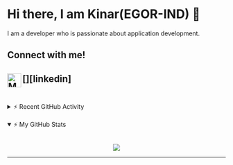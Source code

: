 # Hi there, I am Kinar(EGOR-IND) 👋

I am a developer who is passionate about application development.
<!-- blank line -->
## Connect with me!

<!--[<img align="left" alt="manakmishra.github.io" width="32px" src="https://raw.githubusercontent.com/iconic/open-iconic/master/svg/globe.svg" />][website]-->
[<img align="left" alt="Manak Mishra | LinkedIn" width="32px" src="https://unpkg.com/simple-icons@v3/icons/linkedin.svg" />][linkedin]
<br />
<br />
---

<details>
    <summary>⚡ Recent GitHub Activity </summary>
    <br>

<!--START_SECTION:activity-->
1. 🎉 Merged PR [#1](https://github.com/EGOR-IND/resume/pull/1) in [EGOR-IND/resume](https://github.com/EGOR-IND/resume)
2. ❌ Reopened PR [#1](https://github.com/EGOR-IND/resume/pull/1) in [EGOR-IND/resume](https://github.com/EGOR-IND/resume)
3. ❌ Closed PR [#1](https://github.com/EGOR-IND/resume/pull/1) in [EGOR-IND/resume](https://github.com/EGOR-IND/resume)
4. 💪 Opened PR [#1](https://github.com/EGOR-IND/resume/pull/1) in [EGOR-IND/resume](https://github.com/EGOR-IND/resume)
5. ❗️ Opened issue [#1277](https://github.com/JonathanGin52/JonathanGin52/issues/1277) in [JonathanGin52/JonathanGin52](https://github.com/JonathanGin52/JonathanGin52)
<!--END_SECTION:activity-->

</details>
<br>

<details open>
    <summary>⚡ My GitHub Stats </summary>
    <br>
    <p align="center">
        <img src="https://github-readme-stats.EGOR-IND.vercel.app/api?username=EGOR-IND&show_icons=true&theme=radical"/>
    </p>
</details>
<!-- blank line -->

---
